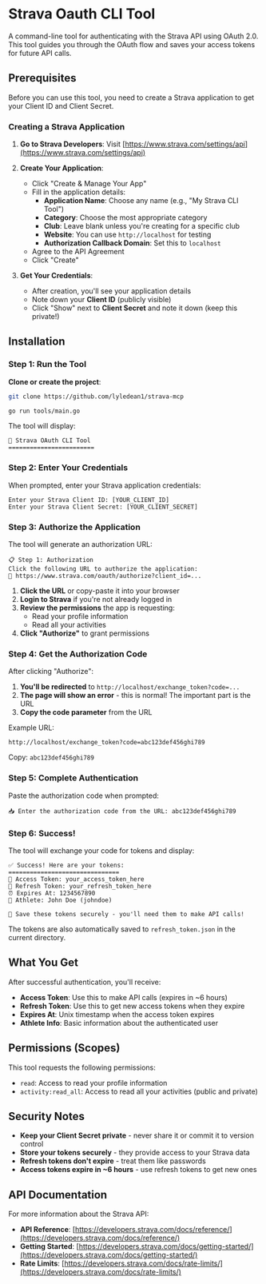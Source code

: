 # Strava Oauth CLI Tool

A command-line tool for authenticating with the Strava API using OAuth 2.0. This tool guides you through the OAuth flow and saves your access tokens for future API calls.

## Prerequisites

Before you can use this tool, you need to create a Strava application to get your Client ID and Client Secret.

### Creating a Strava Application

1. **Go to Strava Developers**: Visit [https://www.strava.com/settings/api](https://www.strava.com/settings/api)

2. **Create Your Application**:
    - Click "Create & Manage Your App"
    - Fill in the application details:
        - **Application Name**: Choose any name (e.g., "My Strava CLI Tool")
        - **Category**: Choose the most appropriate category
        - **Club**: Leave blank unless you're creating for a specific club
        - **Website**: You can use `http://localhost` for testing
        - **Authorization Callback Domain**: Set this to `localhost`
    - Agree to the API Agreement
    - Click "Create"

3. **Get Your Credentials**:
    - After creation, you'll see your application details
    - Note down your **Client ID** (publicly visible)
    - Click "Show" next to **Client Secret** and note it down (keep this private!)

## Installation

### Step 1: Run the Tool

**Clone or create the project**:
```bash
git clone https://github.com/lyledean1/strava-mcp
```

```bash
go run tools/main.go
```

The tool will display:
```
🚴 Strava OAuth CLI Tool
========================
```

### Step 2: Enter Your Credentials

When prompted, enter your Strava application credentials:

```
Enter your Strava Client ID: [YOUR_CLIENT_ID]
Enter your Strava Client Secret: [YOUR_CLIENT_SECRET]
```

### Step 3: Authorize the Application

The tool will generate an authorization URL:

```
📋 Step 1: Authorization
Click the following URL to authorize the application:
🔗 https://www.strava.com/oauth/authorize?client_id=...
```

1. **Click the URL** or copy-paste it into your browser
2. **Login to Strava** if you're not already logged in
3. **Review the permissions** the app is requesting:
    - Read your profile information
    - Read all your activities
4. **Click "Authorize"** to grant permissions

### Step 4: Get the Authorization Code

After clicking "Authorize":

1. **You'll be redirected** to `http://localhost/exchange_token?code=...`
2. **The page will show an error** - this is normal! The important part is the URL
3. **Copy the code parameter** from the URL

Example URL:
```
http://localhost/exchange_token?code=abc123def456ghi789
```
Copy: `abc123def456ghi789`

### Step 5: Complete Authentication

Paste the authorization code when prompted:

```
📥 Enter the authorization code from the URL: abc123def456ghi789
```

### Step 6: Success!

The tool will exchange your code for tokens and display:

```
✅ Success! Here are your tokens:
===============================
🔑 Access Token: your_access_token_here
🔄 Refresh Token: your_refresh_token_here
⏰ Expires At: 1234567890
👤 Athlete: John Doe (johndoe)

💾 Save these tokens securely - you'll need them to make API calls!
```

The tokens are also automatically saved to `refresh_token.json` in the current directory.

## What You Get

After successful authentication, you'll receive:

- **Access Token**: Use this to make API calls (expires in ~6 hours)
- **Refresh Token**: Use this to get new access tokens when they expire
- **Expires At**: Unix timestamp when the access token expires
- **Athlete Info**: Basic information about the authenticated user

## Permissions (Scopes)

This tool requests the following permissions:

- `read`: Access to read your profile information
- `activity:read_all`: Access to read all your activities (public and private)

## Security Notes

- **Keep your Client Secret private** - never share it or commit it to version control
- **Store your tokens securely** - they provide access to your Strava data
- **Refresh tokens don't expire** - treat them like passwords
- **Access tokens expire in ~6 hours** - use refresh tokens to get new ones

## API Documentation

For more information about the Strava API:
- **API Reference**: [https://developers.strava.com/docs/reference/](https://developers.strava.com/docs/reference/)
- **Getting Started**: [https://developers.strava.com/docs/getting-started/](https://developers.strava.com/docs/getting-started/)
- **Rate Limits**: [https://developers.strava.com/docs/rate-limits/](https://developers.strava.com/docs/rate-limits/)